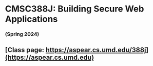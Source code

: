 # CMSC388J: Building Secure Web Applications
### (Spring 2024)

## [Class page: https://aspear.cs.umd.edu/388j](https://aspear.cs.umd.edu)
